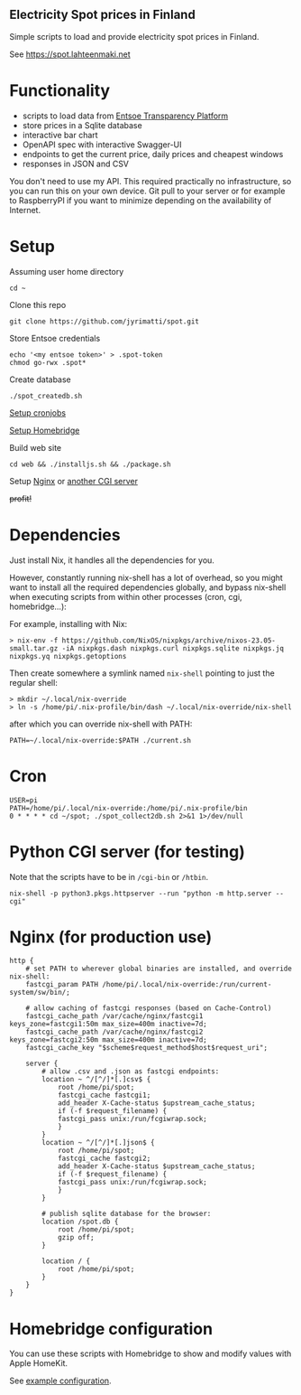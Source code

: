 Electricity Spot prices in Finland
----------------------------------

Simple scripts to load and provide electricity spot prices in Finland.

See https://spot.lahteenmaki.net

Functionality
=============

- scripts to load data from [Entsoe Transparency Platform](https://transparency.entsoe.eu/content/static_content/Static%20content/web%20api/Guide.html)
- store prices in a Sqlite database
- interactive bar chart
- OpenAPI spec with interactive Swagger-UI
- endpoints to get the current price, daily prices and cheapest windows
- responses in JSON and CSV

You don't need to use my API. This required practically no infrastructure, so you can run this on your own device.
Git pull to your server or for example to RaspberryPI if you want to minimize depending on the availability of Internet.

Setup
=====

Assuming user home directory
```
cd ~
```

Clone this repo
```
git clone https://github.com/jyrimatti/spot.git
```

Store Entsoe credentials
```
echo '<my entsoe token>' > .spot-token
chmod go-rwx .spot*
```

Create database
```
./spot_createdb.sh
```

[Setup cronjobs](#cron)

[Setup Homebridge](#homebridge-configuration)

Build web site
```
cd web && ./installjs.sh && ./package.sh
```

Setup [Nginx](#nginx-for-production-use) or [another CGI server](#python-cgi-server-for-testing)

~~profit!~~

Dependencies
============

Just install Nix, it handles all the dependencies for you.

However, constantly running nix-shell has a lot of overhead, so you might want to install all the required dependencies globally, and bypass nix-shell when executing scripts from within other processes (cron, cgi, homebridge...):

For example, installing with Nix:
```
> nix-env -f https://github.com/NixOS/nixpkgs/archive/nixos-23.05-small.tar.gz -iA nixpkgs.dash nixpkgs.curl nixpkgs.sqlite nixpkgs.jq nixpkgs.yq nixpkgs.getoptions
```

Then create somewhere a symlink named `nix-shell` pointing to just the regular shell:
```
> mkdir ~/.local/nix-override
> ln -s /home/pi/.nix-profile/bin/dash ~/.local/nix-override/nix-shell
```

after which you can override nix-shell with PATH:
```
PATH=~/.local/nix-override:$PATH ./current.sh
```

Cron
====

```
USER=pi
PATH=/home/pi/.local/nix-override:/home/pi/.nix-profile/bin
0 * * * * cd ~/spot; ./spot_collect2db.sh 2>&1 1>/dev/null 
```

Python CGI server (for testing)
===============================

Note that the scripts have to be in `/cgi-bin` or `/htbin`.
```
nix-shell -p python3.pkgs.httpserver --run "python -m http.server --cgi"
```

Nginx (for production use)
==========================

```
http {
    # set PATH to wherever global binaries are installed, and override nix-shell:
    fastcgi_param PATH /home/pi/.local/nix-override:/run/current-system/sw/bin/;
    
    # allow caching of fastcgi responses (based on Cache-Control)
    fastcgi_cache_path /var/cache/nginx/fastcgi1 keys_zone=fastcgi1:50m max_size=400m inactive=7d;
    fastcgi_cache_path /var/cache/nginx/fastcgi2 keys_zone=fastcgi2:50m max_size=400m inactive=7d;
    fastcgi_cache_key "$scheme$request_method$host$request_uri";

    server {
        # allow .csv and .json as fastcgi endpoints:
        location ~ ^/[^/]*[.]csv$ {
            root /home/pi/spot;
            fastcgi_cache fastcgi1;
            add_header X-Cache-status $upstream_cache_status;
            if (-f $request_filename) {
            fastcgi_pass unix:/run/fcgiwrap.sock;
            }
        }
        location ~ ^/[^/]*[.]json$ {
            root /home/pi/spot;
            fastcgi_cache fastcgi2;
            add_header X-Cache-status $upstream_cache_status;
            if (-f $request_filename) {
            fastcgi_pass unix:/run/fcgiwrap.sock;
            }
        }

        # publish sqlite database for the browser:
        location /spot.db {
            root /home/pi/spot;
            gzip off;
        }

        location / {
            root /home/pi/spot;
        }
    }
}
```

Homebridge configuration
========================

You can use these scripts with Homebridge to show and modify values with Apple HomeKit.

See [example configuration](homebridge/config.json).

